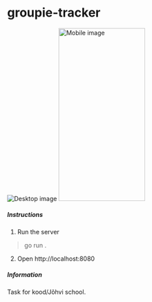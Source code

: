 # groupie-tracker

![Desktop image](https://i.ibb.co/xzRjHyF/desktop.jpg) <img src="https://i.ibb.co/2vVrXS9/mobile.jpg" alt="Mobile image" width="200" height="400"/>

##### Instructions
1. Run the server
> go run .
2. Open http://localhost:8080

##### Information
Task for kood/Jõhvi school.